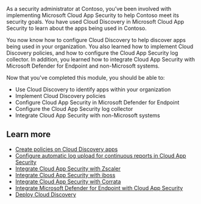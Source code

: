As a security administrator at Contoso, you’ve been involved with implementing Microsoft Cloud App Security to help Contoso meet its security goals. You have used Cloud Discovery in Microsoft Cloud App Security to learn about the apps being used in Contoso. 

You now know how to configure Cloud Discovery to help discover apps being used in your organization. You also learned how to implement Cloud Discovery policies, and how to configure the Cloud App Security log collector. In addition, you learned how to integrate Cloud App Security with Microsoft Defender for Endpoint and non-Microsoft systems.

Now that you've completed this module, you should be able to:

- Use Cloud Discovery to identify apps within your organization
- Implement Cloud Discovery policies
- Configure Cloud App Security in Microsoft Defender for Endpoint
- Configure the Cloud App Security log collector
- Integrate Cloud App Security with non-Microsoft systems

## Learn more

- [Create policies on Cloud Discovery apps](https://docs.microsoft.com/cloud-app-security/cloud-discovery-policies?azure-portal=true)
- [Configure automatic log upload for continuous reports in Cloud App Security](https://docs.microsoft.com/cloud-app-security/discovery-docker?azure-portal=true)
- [Integrate Cloud App Security with Zscaler](https://docs.microsoft.com/cloud-app-security/zscaler-integration?azure-portal=true)
- [Integrate Cloud App Security with iboss](https://docs.microsoft.com/cloud-app-security/iboss-integration?azure-portal=true)
- [Integrate Cloud App Security with Corrata](https://docs.microsoft.com/cloud-app-security/corrata-integration?azure-portal=true)
- [Integrate Microsoft Defender for Endpoint with Cloud App Security](https://docs.microsoft.com/cloud-app-security/mde-integration?azure-portal=true)
- [Deploy Cloud Discovery](https://docs.microsoft.com/cloud-app-security/set-up-cloud-discovery?azure-portal=true)

